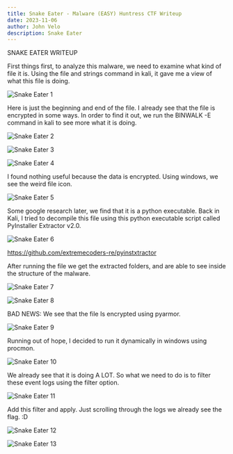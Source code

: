 ```yaml
---
title: Snake Eater - Malware (EASY) Huntress CTF Writeup
date: 2023-11-06
author: John Velo
description: Snake Eater
---
```


SNAKE EATER WRITEUP

First things first, to analyze this malware, we need to examine what kind of file it is. Using the file and strings command in kali, it gave me a view of what this file is doing. 

![Snake Eater 1](/snake_eaterI/Picture1.png)

Here is just the beginning and end of the file. I already see that the file is encrypted in some ways. In order to find it out, we run the BINWALK -E command in kali to see more what it is doing. 

![Snake Eater 2](/snake_eaterI/Picture2.png)



![Snake Eater 3](/snake_eaterI/Picture3.png)



![Snake Eater 4](/snake_eaterI/Picture4.png)

I found nothing useful because the data is encrypted. 
Using windows, we see the weird file icon. 


![Snake Eater 5](/snake_eaterI/Picture5.png)

Some google research later, we find that it is a python executable. 
Back in Kali, I tried to decompile this file using this python executable script called PyInstaller Extractor v2.0. 


![Snake Eater 6](/snake_eaterI/Picture6.png)

https://github.com/extremecoders-re/pyinstxtractor

After running the file we get the extracted folders, and are able to see inside the structure of the malware. 


![Snake Eater 7](/snake_eaterI/Picture7.png)



![Snake Eater 8](/snake_eaterI/Picture8.png)

BAD NEWS: We see that the file Is encrypted using pyarmor. 

![Snake Eater 9](/snake_eaterI/Picture9.png)

Running out of hope, I decided to run it dynamically in windows using procmon. 

![Snake Eater 10](/snake_eaterI/Picture10.png)

We already see that it is doing A LOT. So what we need to do is to filter these event logs using the filter option.

![Snake Eater 11](/snake_eaterI/Picture11.png)

Add this filter and apply. 
Just scrolling through the logs we already see the flag. :D


![Snake Eater 12](/snake_eaterI/Picture12.png)



![Snake Eater 13](/snake_eaterI/Picture13.png)